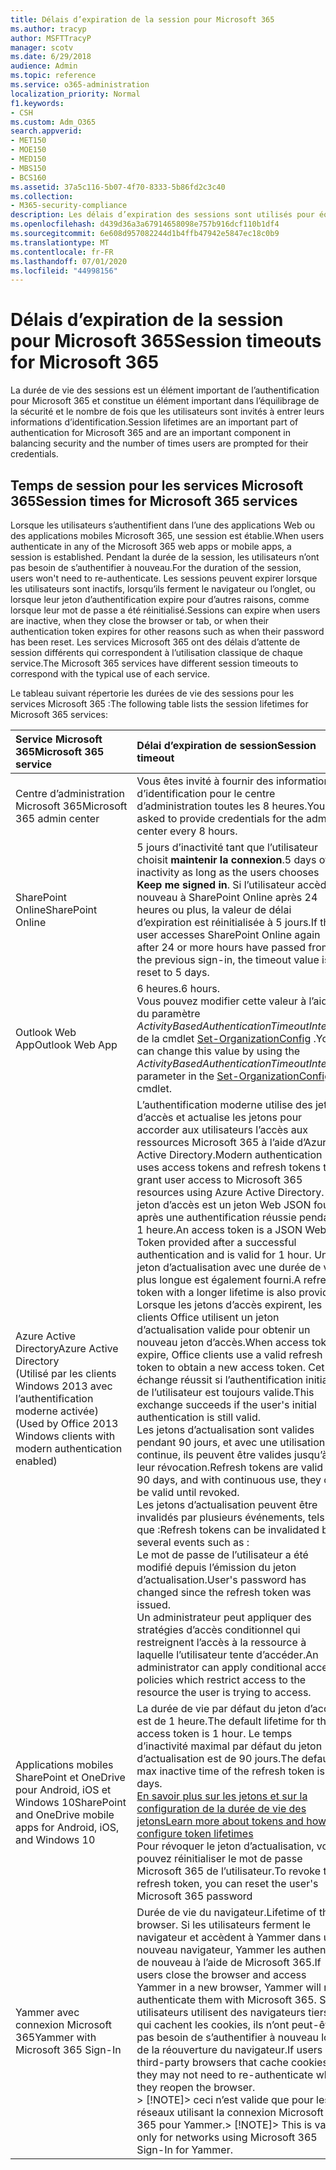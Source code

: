```yaml
---
title: Délais d’expiration de la session pour Microsoft 365
ms.author: tracyp
author: MSFTTracyP
manager: scotv
ms.date: 6/29/2018
audience: Admin
ms.topic: reference
ms.service: o365-administration
localization_priority: Normal
f1.keywords:
- CSH
ms.custom: Adm_O365
search.appverid:
- MET150
- MOE150
- MED150
- MBS150
- BCS160
ms.assetid: 37a5c116-5b07-4f70-8333-5b86fd2c3c40
ms.collection:
- M365-security-compliance
description: Les délais d’expiration des sessions sont utilisés pour équilibrer la sécurité et faciliter l’accès dans les applications clientes Microsoft 365.
ms.openlocfilehash: d439d36a3a67914658098e757b916dcf110b1df4
ms.sourcegitcommit: 6e608d957082244d1b4ffb47942e5847ec18c0b9
ms.translationtype: MT
ms.contentlocale: fr-FR
ms.lasthandoff: 07/01/2020
ms.locfileid: "44998156"
---
```

# <a name="session-timeouts-for-microsoft-365"></a><span data-ttu-id="90b66-103">Délais d’expiration de la session pour Microsoft 365</span><span class="sxs-lookup"><span data-stu-id="90b66-103">Session timeouts for Microsoft 365</span></span>

<span data-ttu-id="90b66-104">La durée de vie des sessions est un élément important de l’authentification pour Microsoft 365 et constitue un élément important dans l’équilibrage de la sécurité et le nombre de fois que les utilisateurs sont invités à entrer leurs informations d’identification.</span><span class="sxs-lookup"><span data-stu-id="90b66-104">Session lifetimes are an important part of authentication for Microsoft 365 and are an important component in balancing security and the number of times users are prompted for their credentials.</span></span>
  
## <a name="session-times-for-microsoft-365-services"></a><span data-ttu-id="90b66-105">Temps de session pour les services Microsoft 365</span><span class="sxs-lookup"><span data-stu-id="90b66-105">Session times for Microsoft 365 services</span></span>

<span data-ttu-id="90b66-106">Lorsque les utilisateurs s’authentifient dans l’une des applications Web ou des applications mobiles Microsoft 365, une session est établie.</span><span class="sxs-lookup"><span data-stu-id="90b66-106">When users authenticate in any of the Microsoft 365 web apps or mobile apps, a session is established.</span></span> <span data-ttu-id="90b66-107">Pendant la durée de la session, les utilisateurs n’ont pas besoin de s’authentifier à nouveau.</span><span class="sxs-lookup"><span data-stu-id="90b66-107">For the duration of the session, users won't need to re-authenticate.</span></span> <span data-ttu-id="90b66-108">Les sessions peuvent expirer lorsque les utilisateurs sont inactifs, lorsqu’ils ferment le navigateur ou l’onglet, ou lorsque leur jeton d’authentification expire pour d’autres raisons, comme lorsque leur mot de passe a été réinitialisé.</span><span class="sxs-lookup"><span data-stu-id="90b66-108">Sessions can expire when users are inactive, when they close the browser or tab, or when their authentication token expires for other reasons such as when their password has been reset.</span></span> <span data-ttu-id="90b66-109">Les services Microsoft 365 ont des délais d’attente de session différents qui correspondent à l’utilisation classique de chaque service.</span><span class="sxs-lookup"><span data-stu-id="90b66-109">The Microsoft 365 services have different session timeouts to correspond with the typical use of each service.</span></span>
  
<span data-ttu-id="90b66-110">Le tableau suivant répertorie les durées de vie des sessions pour les services Microsoft 365 :</span><span class="sxs-lookup"><span data-stu-id="90b66-110">The following table lists the session lifetimes for Microsoft 365 services:</span></span>
  
|<span data-ttu-id="90b66-111">**Service Microsoft 365**</span><span class="sxs-lookup"><span data-stu-id="90b66-111">**Microsoft 365 service**</span></span>|<span data-ttu-id="90b66-112">**Délai d’expiration de session**</span><span class="sxs-lookup"><span data-stu-id="90b66-112">**Session timeout**</span></span>|
|:-----|:-----|
|<span data-ttu-id="90b66-113">Centre d’administration Microsoft 365</span><span class="sxs-lookup"><span data-stu-id="90b66-113">Microsoft 365 admin center</span></span>  <br/> |<span data-ttu-id="90b66-114">Vous êtes invité à fournir des informations d’identification pour le centre d’administration toutes les 8 heures.</span><span class="sxs-lookup"><span data-stu-id="90b66-114">You are asked to provide credentials for the admin center every 8 hours.</span></span>  <br/> |
|<span data-ttu-id="90b66-115">SharePoint Online</span><span class="sxs-lookup"><span data-stu-id="90b66-115">SharePoint Online</span></span>  <br/> |<span data-ttu-id="90b66-116">5 jours d’inactivité tant que l’utilisateur choisit **maintenir la connexion**.</span><span class="sxs-lookup"><span data-stu-id="90b66-116">5 days of inactivity as long as the users chooses **Keep me signed in**.</span></span> <span data-ttu-id="90b66-117">Si l’utilisateur accède à nouveau à SharePoint Online après 24 heures ou plus, la valeur de délai d’expiration est réinitialisée à 5 jours.</span><span class="sxs-lookup"><span data-stu-id="90b66-117">If the user accesses SharePoint Online again after 24 or more hours have passed from the previous sign-in, the timeout value is reset to 5 days.</span></span>  <br/> |
|<span data-ttu-id="90b66-118">Outlook Web App</span><span class="sxs-lookup"><span data-stu-id="90b66-118">Outlook Web App</span></span>  <br/> |<span data-ttu-id="90b66-119">6 heures.</span><span class="sxs-lookup"><span data-stu-id="90b66-119">6 hours.</span></span>  <br/> <span data-ttu-id="90b66-120">Vous pouvez modifier cette valeur à l’aide du paramètre _ActivityBasedAuthenticationTimeoutInterval_ de la cmdlet [Set-OrganizationConfig](https://go.microsoft.com/fwlink/p/?LinkId=615378) .</span><span class="sxs-lookup"><span data-stu-id="90b66-120">You can change this value by using the  _ActivityBasedAuthenticationTimeoutInterval_ parameter in the [Set-OrganizationConfig](https://go.microsoft.com/fwlink/p/?LinkId=615378) cmdlet.</span></span>  <br/> |
|<span data-ttu-id="90b66-121">Azure Active Directory</span><span class="sxs-lookup"><span data-stu-id="90b66-121">Azure Active Directory</span></span>  <br/> <span data-ttu-id="90b66-122">(Utilisé par les clients Windows 2013 avec l’authentification moderne activée)</span><span class="sxs-lookup"><span data-stu-id="90b66-122">(Used by Office 2013 Windows clients with modern authentication enabled)</span></span>  <br/> | <span data-ttu-id="90b66-123">L’authentification moderne utilise des jetons d’accès et actualise les jetons pour accorder aux utilisateurs l’accès aux ressources Microsoft 365 à l’aide d’Azure Active Directory.</span><span class="sxs-lookup"><span data-stu-id="90b66-123">Modern authentication uses access tokens and refresh tokens to grant user access to Microsoft 365 resources using Azure Active Directory.</span></span> <span data-ttu-id="90b66-124">Un jeton d’accès est un jeton Web JSON fourni après une authentification réussie pendant 1 heure.</span><span class="sxs-lookup"><span data-stu-id="90b66-124">An access token is a JSON Web Token provided after a successful authentication and is valid for 1 hour.</span></span> <span data-ttu-id="90b66-125">Un jeton d’actualisation avec une durée de vie plus longue est également fourni.</span><span class="sxs-lookup"><span data-stu-id="90b66-125">A refresh token with a longer lifetime is also provided.</span></span> <span data-ttu-id="90b66-126">Lorsque les jetons d’accès expirent, les clients Office utilisent un jeton d’actualisation valide pour obtenir un nouveau jeton d’accès.</span><span class="sxs-lookup"><span data-stu-id="90b66-126">When access tokens expire, Office clients use a valid refresh token to obtain a new access token.</span></span> <span data-ttu-id="90b66-127">Cet échange réussit si l’authentification initiale de l’utilisateur est toujours valide.</span><span class="sxs-lookup"><span data-stu-id="90b66-127">This exchange succeeds if the user's initial authentication is still valid.</span></span>  <br/>  <span data-ttu-id="90b66-128">Les jetons d’actualisation sont valides pendant 90 jours, et avec une utilisation continue, ils peuvent être valides jusqu’à leur révocation.</span><span class="sxs-lookup"><span data-stu-id="90b66-128">Refresh tokens are valid for 90 days, and with continuous use, they can be valid until revoked.</span></span>  <br/>  <span data-ttu-id="90b66-129">Les jetons d’actualisation peuvent être invalidés par plusieurs événements, tels que :</span><span class="sxs-lookup"><span data-stu-id="90b66-129">Refresh tokens can be invalidated by several events such as :</span></span>  <br/>  <span data-ttu-id="90b66-130">Le mot de passe de l’utilisateur a été modifié depuis l’émission du jeton d’actualisation.</span><span class="sxs-lookup"><span data-stu-id="90b66-130">User's password has changed since the refresh token was issued.</span></span>  <br/>  <span data-ttu-id="90b66-131">Un administrateur peut appliquer des stratégies d’accès conditionnel qui restreignent l’accès à la ressource à laquelle l’utilisateur tente d’accéder.</span><span class="sxs-lookup"><span data-stu-id="90b66-131">An administrator can apply conditional access policies which restrict access to the resource the user is trying to access.</span></span>  <br/> |
|<span data-ttu-id="90b66-132">Applications mobiles SharePoint et OneDrive pour Android, iOS et Windows 10</span><span class="sxs-lookup"><span data-stu-id="90b66-132">SharePoint and OneDrive mobile apps for Android, iOS, and Windows 10</span></span>  <br/> |<span data-ttu-id="90b66-133">La durée de vie par défaut du jeton d’accès est de 1 heure.</span><span class="sxs-lookup"><span data-stu-id="90b66-133">The default lifetime for the access token is 1 hour.</span></span> <span data-ttu-id="90b66-134">Le temps d’inactivité maximal par défaut du jeton d’actualisation est de 90 jours.</span><span class="sxs-lookup"><span data-stu-id="90b66-134">The default max inactive time of the refresh token is 90 days.</span></span>  <br/> [<span data-ttu-id="90b66-135">En savoir plus sur les jetons et sur la configuration de la durée de vie des jetons</span><span class="sxs-lookup"><span data-stu-id="90b66-135">Learn more about tokens and how to configure token lifetimes</span></span>](https://docs.microsoft.com/azure/active-directory/active-directory-configurable-token-lifetimes) <br/> <span data-ttu-id="90b66-136">Pour révoquer le jeton d’actualisation, vous pouvez réinitialiser le mot de passe Microsoft 365 de l’utilisateur.</span><span class="sxs-lookup"><span data-stu-id="90b66-136">To revoke the refresh token, you can reset the user's Microsoft 365 password</span></span>  <br/> |
|<span data-ttu-id="90b66-137">Yammer avec connexion Microsoft 365</span><span class="sxs-lookup"><span data-stu-id="90b66-137">Yammer with Microsoft 365 Sign-In</span></span>  <br/> |<span data-ttu-id="90b66-138">Durée de vie du navigateur.</span><span class="sxs-lookup"><span data-stu-id="90b66-138">Lifetime of the browser.</span></span> <span data-ttu-id="90b66-139">Si les utilisateurs ferment le navigateur et accèdent à Yammer dans un nouveau navigateur, Yammer les authentifie de nouveau à l’aide de Microsoft 365.</span><span class="sxs-lookup"><span data-stu-id="90b66-139">If users close the browser and access Yammer in a new browser, Yammer will re-authenticate them with Microsoft 365.</span></span> <span data-ttu-id="90b66-140">Si les utilisateurs utilisent des navigateurs tiers qui cachent les cookies, ils n’ont peut-être pas besoin de s’authentifier à nouveau lors de la réouverture du navigateur.</span><span class="sxs-lookup"><span data-stu-id="90b66-140">If users use third-party browsers that cache cookies, they may not need to re-authenticate when they reopen the browser.</span></span>  <br/> <span data-ttu-id="90b66-141">> [!NOTE]> ceci n’est valide que pour les réseaux utilisant la connexion Microsoft 365 pour Yammer.</span><span class="sxs-lookup"><span data-stu-id="90b66-141">> [!NOTE]> This is valid only for networks using Microsoft 365 Sign-In for Yammer.</span></span>           |
   


